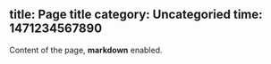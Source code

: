 title: Page title
category: Uncategoried
time: 1471234567890
---
Content of the page, **markdown** enabled.

